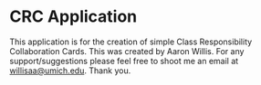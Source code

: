 # CRC Application
This application is for the creation of simple Class Responsibility Collaboration Cards. This was created by Aaron Willis. For any support/suggestions please feel free to shoot me an email at willisaa@umich.edu. Thank you.
